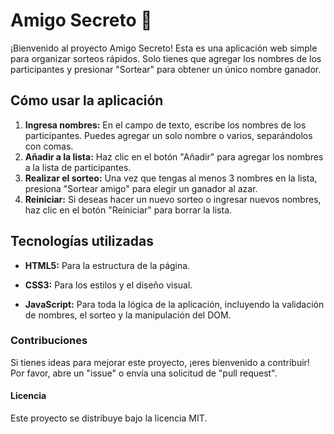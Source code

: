 # Amigo Secreto 🎉

¡Bienvenido al proyecto Amigo Secreto! Esta es una aplicación web simple para organizar sorteos rápidos. Solo tienes que agregar los nombres de los participantes y presionar "Sortear" para obtener un único nombre ganador.

## Cómo usar la aplicación

1. **Ingresa nombres:** En el campo de texto, escribe los nombres de los participantes. Puedes agregar un solo nombre o varios, separándolos con comas.
2. **Añadir a la lista:** Haz clic en el botón "Añadir" para agregar los nombres a la lista de participantes.
3. **Realizar el sorteo:** Una vez que tengas al menos 3 nombres en la lista, presiona "Sortear amigo" para elegir un ganador al azar.
4. **Reiniciar:** Si deseas hacer un nuevo sorteo o ingresar nuevos nombres, haz clic en el botón "Reiniciar" para borrar la lista.

## Tecnologías utilizadas

- **HTML5:** Para la estructura de la página.

- **CSS3:** Para los estilos y el diseño visual.

- **JavaScript:** Para toda la lógica de la aplicación, incluyendo la validación de nombres, el sorteo y la manipulación del DOM.


### Contribuciones

Si tienes ideas para mejorar este proyecto, ¡eres bienvenido a contribuir! Por favor, abre un "issue" o envía una solicitud de "pull request".

#### Licencia

Este proyecto se distribuye bajo la licencia MIT.

